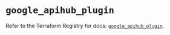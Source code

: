 # `google_apihub_plugin`

Refer to the Terraform Registry for docs: [`google_apihub_plugin`](https://registry.terraform.io/providers/hashicorp/google/6.45.0/docs/resources/apihub_plugin).
